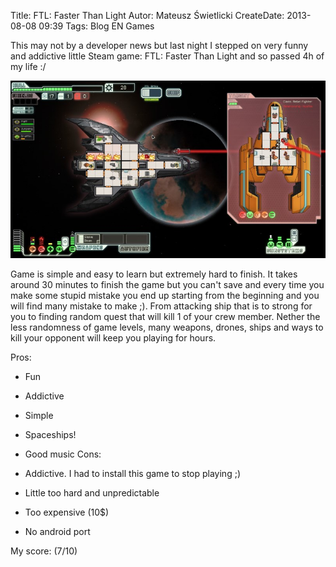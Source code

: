 Title: FTL: Faster Than Light
Autor: Mateusz Świetlicki
CreateDate: 2013-08-08 09:39
Tags: 	Blog
		EN
		Games

This may not by a developer news but last night I stepped on very funny and addictive little Steam game: FTL: Faster Than Light and so passed 4h of my life :/

![FTL](/files/ftl.jpg)

Game is simple and easy to learn but extremely hard to finish. It takes around 30 minutes to finish the game but you can't save and every time you make some stupid mistake you end up starting from the beginning and you will find many mistake to make ;). From attacking ship that is to strong for you to finding random quest that will kill 1 of your crew member.
Nether the less randomness of game levels, many weapons, drones, ships and ways to kill your opponent will keep you playing for hours.

Pros:

- Fun
- Addictive
- Simple
- Spaceships!
- Good music
Cons:

- Addictive. I had to install this game to stop playing ;)
- Little too hard and unpredictable
- Too expensive (10$)
- No android port

My score: (7/10)


